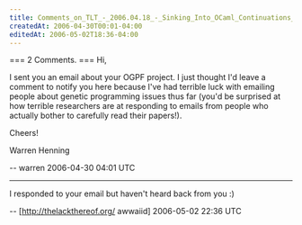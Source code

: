 ```yaml
---
title: Comments_on_TLT_-_2006.04.18_-_Sinking_Into_OCaml_Continuations_Madness
createdAt: 2006-04-30T00:01-04:00
editedAt: 2006-05-02T18:36-04:00
---
```


=== 2 Comments. ===
Hi,

I sent you an email about your OGPF project. I just thought I'd leave a comment to notify you here because I've had terrible luck with emailing people about genetic programming issues thus far (you'd be surprised at how terrible researchers are at responding to emails from people who actually bother to carefully read their papers!).

Cheers!

Warren Henning

-- warren 2006-04-30 04:01 UTC


----

I responded to your email but haven't heard back from you :)

-- [http://thelackthereof.org/ awwaiid] 2006-05-02 22:36 UTC


